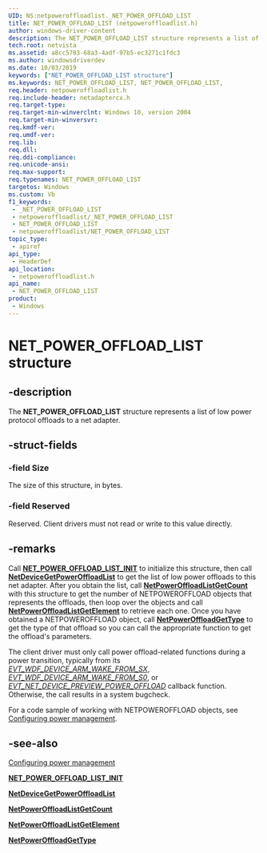 ```yaml
---
UID: NS:netpoweroffloadlist._NET_POWER_OFFLOAD_LIST
title: NET_POWER_OFFLOAD_LIST (netpoweroffloadlist.h)
author: windows-driver-content
description: The NET_POWER_OFFLOAD_LIST structure represents a list of low power protocol offloads to a net adapter.
tech.root: netvista
ms.assetid: a8cc5703-68a3-4adf-97b5-ec3271c1fdc3
ms.author: windowsdriverdev
ms.date: 10/03/2019
keywords: ["NET_POWER_OFFLOAD_LIST structure"]
ms.keywords: NET_POWER_OFFLOAD_LIST, NET_POWER_OFFLOAD_LIST,
req.header: netpoweroffloadlist.h
req.include-header: netadaptercx.h 
req.target-type: 
req.target-min-winverclnt: Windows 10, version 2004
req.target-min-winversvr: 
req.kmdf-ver: 
req.umdf-ver: 
req.lib: 
req.dll: 
req.ddi-compliance: 
req.unicode-ansi: 
req.max-support: 
req.typenames: NET_POWER_OFFLOAD_LIST
targetos: Windows
ms.custom: Vb
f1_keywords:
 - _NET_POWER_OFFLOAD_LIST
 - netpoweroffloadlist/_NET_POWER_OFFLOAD_LIST
 - NET_POWER_OFFLOAD_LIST
 - netpoweroffloadlist/NET_POWER_OFFLOAD_LIST
topic_type:
 - apiref
api_type:
 - HeaderDef
api_location:
 - netpoweroffloadlist.h
api_name:
 - NET_POWER_OFFLOAD_LIST
product:
 - Windows
---
```


# NET_POWER_OFFLOAD_LIST structure


## -description

The **NET_POWER_OFFLOAD_LIST** structure represents a list of low power protocol offloads to a net adapter.

## -struct-fields

### -field Size

The size of this structure, in bytes.

### -field Reserved

Reserved. Client drivers must not read or write to this value directly.

## -remarks

Call [**NET_POWER_OFFLOAD_LIST_INIT**](../netpoweroffloadlist/nf-netpoweroffloadlist-net_power_offload_list_init.md) to initialize this structure, then call [**NetDeviceGetPowerOffloadList**](../netpoweroffloadlist/nf-netpoweroffloadlist-netdevicegetpoweroffloadlist.md) to get the list of low power offloads to this net adapter. After you obtain the list, call [**NetPowerOffloadListGetCount**](../netpoweroffloadlist/nf-netpoweroffloadlist-netpoweroffloadlistgetcount.md) with this structure to get the number of NETPOWEROFFLOAD objects that represents the offloads, then loop over the objects and call [**NetPowerOffloadListGetElement**](../netpoweroffloadlist/nf-netpoweroffloadlist-netpoweroffloadlistgetelement.md) to retrieve each one. Once you have obtained a NETPOWEROFFLOAD object, call [**NetPowerOffloadGetType**](../netpoweroffload/nf-netpoweroffload-netpoweroffloadgettype.md) to get the type of that offload so you can call the appropriate function to get the offload's parameters.

The client driver must only call power offload-related functions during a power transition, typically from its *[EVT_WDF_DEVICE_ARM_WAKE_FROM_SX](../wdfdevice/nc-wdfdevice-evt_wdf_device_arm_wake_from_sx.md)*, *[EVT_WDF_DEVICE_ARM_WAKE_FROM_S0](../wdfdevice/nc-wdfdevice-evt_wdf_device_arm_wake_from_s0.md)*, or *[EVT_NET_DEVICE_PREVIEW_POWER_OFFLOAD](../netdevice/nc-netdevice-evt_net_device_preview_power_offload.md)* callback function. Otherwise, the call results in a system bugcheck.

For a code sample of working with NETPOWEROFFLOAD objects, see [Configuring power management](https://docs.microsoft.com/windows-hardware/drivers/netcx/configuring-power-management).

## -see-also

[Configuring power management](https://docs.microsoft.com/windows-hardware/drivers/netcx/configuring-power-management)

[**NET_POWER_OFFLOAD_LIST_INIT**](../netpoweroffloadlist/nf-netpoweroffloadlist-net_power_offload_list_init.md)

[**NetDeviceGetPowerOffloadList**](../netpoweroffloadlist/nf-netpoweroffloadlist-netdevicegetpoweroffloadlist.md)

[**NetPowerOffloadListGetCount**](../netpoweroffloadlist/nf-netpoweroffloadlist-netpoweroffloadlistgetcount.md)

[**NetPowerOffloadListGetElement**](../netpoweroffloadlist/nf-netpoweroffloadlist-netpoweroffloadlistgetelement.md)

[**NetPowerOffloadGetType**](../netpoweroffload/nf-netpoweroffload-netpoweroffloadgettype.md)

